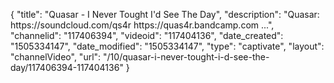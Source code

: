 {
    "title": "Quasar - I Never Tought I'd See The Day",
    "description": "Quasar: https:\/\/soundcloud.com\/qs4r https:\/\/quas4r.bandcamp.com ...",
    "channelid": "117406394",
    "videoid": "117404136",
    "date_created": "1505334147",
    "date_modified": "1505334147",
    "type": "captivate",
    "layout": "channelVideo",
    "url": "\/10\/quasar-i-never-tought-i-d-see-the-day\/117406394-117404136"
}
